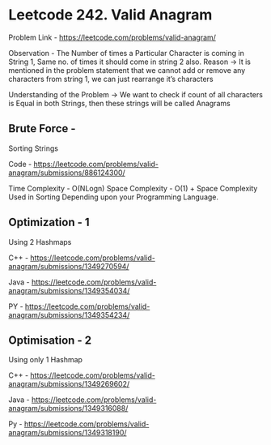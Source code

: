# Leetcode 242. Valid Anagram

Problem Link - https://leetcode.com/problems/valid-anagram/

Observation - The Number of times a Particular Character is coming in String 1, Same no. of times it should come in string 2 also.
Reason -> It is mentioned in the problem statement that we cannot add or remove any characters from string 1, we can just rearrange it’s characters

Understanding of the Problem → We want to check if count of all characters is Equal in both Strings, then these strings will be called Anagrams

## Brute Force - 

Sorting Strings

Code - https://leetcode.com/problems/valid-anagram/submissions/886124300/

Time Complexity - O(NLogn)
Space Complexity - O(1) +  Space Complexity Used in Sorting Depending upon your Programming Language.

## Optimization - 1

Using 2 Hashmaps

C++ - https://leetcode.com/problems/valid-anagram/submissions/1349270594/

Java - https://leetcode.com/problems/valid-anagram/submissions/1349354034/

PY - https://leetcode.com/problems/valid-anagram/submissions/1349354234/


## Optimisation - 2

Using only 1 Hashmap

C++ - https://leetcode.com/problems/valid-anagram/submissions/1349269602/

Java - https://leetcode.com/problems/valid-anagram/submissions/1349316088/

Py  - https://leetcode.com/problems/valid-anagram/submissions/1349318190/
